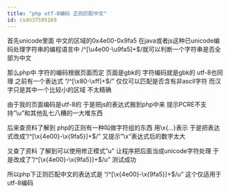 ```yaml
---
title: "php utf-8编码 正则匹配中文"
id: csdn37595169
---
```


首先unicode里面 中文的区域的0x4e00-0x9fa5
在java或者js这种已unicode编码处理字符串的编程语言中
/^[\u4e00-\u9fa5]+$/就可以判断一个字符串是否全部为中文

那么php中 字符的编码根据页面而定
页面是gbk的 字符编码就是gbk的 utf-8也同理
之前有一个表达式 “/^[\x80-\xff]+$/”
仅仅可以匹配是否含有非ascll字符
而汉字只是其中一个比较小的区域 不太精确

由于我的页面编码是utf-8的
于是把js的表达式搬到php中来
提示PCRE不支持”\u”和其他乱七八糟的一大堆东西

后来查资料了解到 php的正则有一种叫做字符组的东西
用\x{…}表示
于是把表达式改成”/^[\x{4e00}-\x{9fa5}]+$/”
又提示”\x”表达式后的数字太大

又查了资料 了解到可以使用修正模式”u” 让程序把后面当成unicode字符处理
于是改成了”/^[\x{4e00}-\x{9fa5}]+$/u” 测试成功

所以php下正则匹配中文的表达式是 “/^[\x{4e00}-\x{9fa5}]+$/u”
这个仅适用于utf-8编码